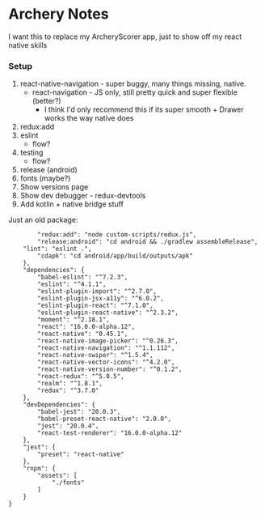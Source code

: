 Archery Notes
=============

I want this to replace my ArcheryScorer app, just to show off my react native skills

### Setup
1. react-native-navigation - super buggy, many things missing, native.
    * react-navigation - JS only, still pretty quick and super flexible (better?)
        * I think I'd only recommend this if its super smooth + Drawer works the way native does
2. redux:add
3. eslint
    * flow?
4. testing
    * flow?
5. release (android)
6. fonts (maybe?)
7. Show versions page
8. Show dev debugger - redux-devtools
9. Add kotlin + native bridge stuff

Just an old package:

```
		"redux:add": "node custom-scripts/redux.js",
		"release:android": "cd android && ./gradlew assembleRelease",
    "lint": "eslint .",
		"cdapk": "cd android/app/build/outputs/apk"
	},
	"dependencies": {
		"babel-eslint": "^7.2.3",
		"eslint": "^4.1.1",
		"eslint-plugin-import": "^2.7.0",
		"eslint-plugin-jsx-a11y": "^6.0.2",
		"eslint-plugin-react": "^7.1.0",
		"eslint-plugin-react-native": "^2.3.2",
		"moment": "^2.18.1",
		"react": "16.0.0-alpha.12",
		"react-native": "0.45.1",
		"react-native-image-picker": "^0.26.3",
		"react-native-navigation": "^1.1.112",
		"react-native-swiper": "^1.5.4",
		"react-native-vector-icons": "^4.2.0",
		"react-native-version-number": "^0.1.2",
		"react-redux": "^5.0.5",
		"realm": "^1.8.1",
		"redux": "^3.7.0"
	},
	"devDependencies": {
		"babel-jest": "20.0.3",
		"babel-preset-react-native": "2.0.0",
		"jest": "20.0.4",
		"react-test-renderer": "16.0.0-alpha.12"
	},
	"jest": {
		"preset": "react-native"
	},
	"rnpm": {
		"assets": [
			"./fonts"
		]
	}
}
```
